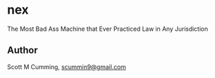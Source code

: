 # nex

The Most Bad Ass Machine that Ever Practiced Law in Any Jurisdiction

## Author

Scott M Cumming, scummin9@gmail.com

